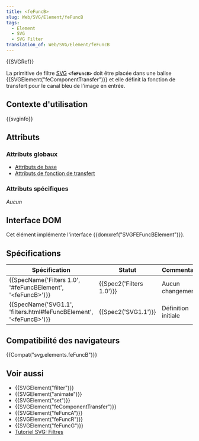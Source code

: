 ```yaml
---
title: <feFuncB>
slug: Web/SVG/Element/feFuncB
tags:
  - Element
  - SVG
  - SVG Filter
translation_of: Web/SVG/Element/feFuncB
---
```

{{SVGRef}}

La primitive de filtre [SVG](/fr/docs/Web/SVG) **`<feFuncB>`** doit être placée dans une balise {{SVGElement("feComponentTransfer")}} et elle définit la fonction de transfert pour le canal bleu de l'image en entrée.

## Contexte d'utilisation

{{svginfo}}

## Attributs

### Attributs globaux

- [Attributs de base](/fr/docs/Web/SVG/Attribute#Attributs_de_base)
- [Attributs de fonction de transfert](/fr/docs/Web/SVG/Attribute#Attributs_de_fonction_de_transfert)

### Attributs spécifiques

_Aucun_

## Interface DOM

Cet élément implémente l'interface {{domxref("SVGFEFuncBElement")}}.

## Spécifications

| Spécification                                                                                    | Statut                           | Commentaire         |
| ------------------------------------------------------------------------------------------------ | -------------------------------- | ------------------- |
| {{SpecName('Filters 1.0', '#feFuncBElement', '&lt;feFuncB&gt;')}}         | {{Spec2('Filters 1.0')}} | Aucun changement    |
| {{SpecName('SVG1.1', 'filters.html#feFuncBElement', '&lt;feFuncB&gt;')}} | {{Spec2('SVG1.1')}}         | Définition initiale |

## Compatibilité des navigateurs

{{Compat("svg.elements.feFuncB")}}

## Voir aussi

- {{SVGElement("filter")}}
- {{SVGElement("animate")}}
- {{SVGElement("set")}}
- {{SVGElement("feComponentTransfer")}}
- {{SVGElement("feFuncA")}}
- {{SVGElement("feFuncR")}}
- {{SVGElement("feFuncG")}}
- [Tutoriel SVG: Filtres](/fr/docs/Web/SVG/Tutoriel/filtres)
